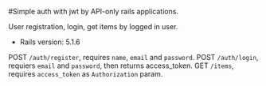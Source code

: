 
#Simple auth with jwt by API-only rails applications.

User registration, login, get items by logged in user.

* Rails version: 5.1.6

POST `/auth/register`, requires `name`, `email` and `password`.
POST `/auth/login`, requiers `email` and `password`, then returns access_token.
GET `/items`, requires `access_token` as `Authorization` param.

